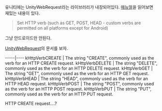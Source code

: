 유니티에는 UnityWebRequest라는 라이브러리가 내장되어있다.
[매뉴얼][unitywebrequest-manual]을 읽어보면 재밌는 내용이 있다.

> Set HTTP verb (such as GET, POST, HEAD - custom verbs are permitted on all platforms except for Android)

그냥 안드로이드만 안된다.

[UnityWebRequest][unitywebrequest-reference]의 문서를 보자.

-----|----
kHttpVerbCREATE | The string "CREATE", commonly used as the verb for an HTTP CREATE request.
kHttpVerbDELETE | The string "DELETE", commonly used as the verb for an HTTP DELETE request.
kHttpVerbGET | The string "GET", commonly used as the verb for an HTTP GET request.
kHttpVerbHEAD | The string "HEAD", commonly used as the verb for an HTTP HEAD request.
kHttpVerbPOST | The string "POST", commonly used as the verb for an HTTP POST request.
kHttpVerbPUT | The string "PUT", commonly used as the verb for an HTTP PUT request.

HTTP CREATE request....?

[unitywebrequest-reference]: https://docs.unity3d.com/ScriptReference/Networking.UnityWebRequest.html
[unitywebrequest-manual]: https://docs.unity3d.com/Manual/UnityWebRequest.html
